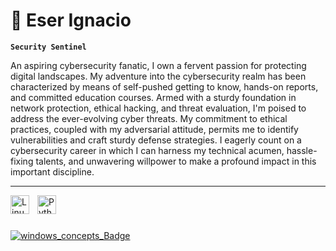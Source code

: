 #  🌺 Eser Ignacio

**`Security Sentinel`**

An aspiring cybersecurity fanatic, I own a fervent passion for protecting digital landscapes. My adventure into the cybersecurity realm has been characterized by means of self-pushed getting to know, hands-on reports, and committed education courses. Armed with a sturdy foundation in network protection, ethical hacking, and threat evaluation, I'm poised to address the ever-evolving cyber threats. My commitment to ethical practices, coupled with my adversarial attitude, permits me to identify vulnerabilities and craft sturdy defense strategies. I eagerly count on a cybersecurity career in which I can harness my technical acumen, hassle-fixing talents, and unwavering willpower to make a profound impact in this important discipline.

---



<img align="left" alt="Linux" width="30px" style="padding-right:10px;" src="https://cdn.jsdelivr.net/gh/devicons/devicon/icons/linux/linux-original.svg" />
<img align="left" alt="Python" width="30px" style="padding-right:10px;" src="https://cdn.jsdelivr.net/gh/devicons/devicon/icons/python/python-plain.svg" />

<br />

#

[![windows_concepts_Badge](https://github.com/EserIgnacio/EserIgnacio/assets/113301382/2ad38585-8a64-40fd-9cba-84513af707eb)]([https://github.com/EserIgnacio/EserIgnacio/assets/113301382/2ad38585-8a64-40fd-9cba-84513af707eb](https://api.immersivelabs.online/share/achievements/67228328211830c8c0ba5262c5b4cfe7)https://api.immersivelabs.online/share/achievements/67228328211830c8c0ba5262c5b4cfe7)
